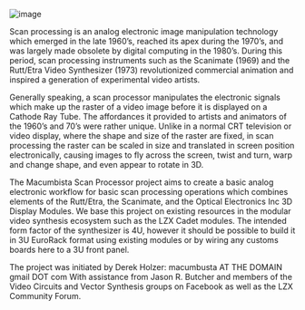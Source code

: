 
![image](https://user-images.githubusercontent.com/23248438/156030378-030bf825-79dd-48ce-9e67-12d727e42d45.png)


Scan processing is an analog electronic image manipulation technology which emerged in the late 1960’s, reached its apex during the 1970’s, and was largely made obsolete by digital computing in the 1980’s. During this period, scan processing instruments such as the Scanimate (1969) and the Rutt/Etra Video Synthesizer (1973) revolutionized commercial animation and inspired a generation of experimental video artists.

Generally speaking, a scan processor manipulates the electronic signals which make up the raster of a video image before it is displayed on a Cathode Ray Tube. The affordances it provided to artists and animators of the 1960’s and 70’s were rather unique. Unlike in a normal CRT television or video display, where the shape and size of the raster are fixed, in scan processing the raster can be scaled in size and translated in screen position electronically, causing images to fly across the screen, twist and turn, warp and change shape, and even appear to rotate in 3D.

The Macumbista Scan Processor project aims to create a basic analog electronic workflow for basic scan processing operations which combines elements of the Rutt/Etra, the Scanimate, and the Optical Electronics Inc 3D Display Modules. We base this project on existing resources in the modular video synthesis ecosystem such as the LZX Cadet modules. The intended form factor of the synthesizer is 4U, however it should be possible to build it in 3U EuroRack format using existing modules or by wiring any customs boards here to a 3U front panel.

The project was initiated by Derek Holzer: macumbusta AT THE DOMAIN gmail DOT com
With assistance from Jason R. Butcher and members of the Video Circuits and Vector Synthesis groups on Facebook as well as the LZX Community Forum.
